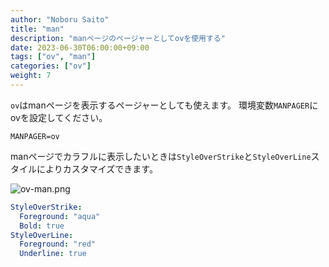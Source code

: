 ```yaml
---
author: "Noboru Saito"
title: "man"
description: "manページのページャーとしてovを使用する"
date: 2023-06-30T06:00:00+09:00
tags: ["ov", "man"]
categories: ["ov"]
weight: 7
---
```


`ov`はmanページを表示するページャーとしても使えます。
環境変数`MANPAGER`にovを設定してください。

```env
MANPAGER=ov
```

manページでカラフルに表示したいときは`StyleOverStrike`と`StyleOverLine`スタイルによりカスタマイズできます。

![ov-man.png](/ov/ov-man.png)

```yaml
StyleOverStrike:
  Foreground: "aqua"
  Bold: true
StyleOverLine:
  Foreground: "red"
  Underline: true
```

